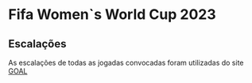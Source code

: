 # Fifa Women`s World Cup 2023

## Escalações

As escalações de todas as jogadas convocadas foram utilizadas do site [GOAL](https://www.goal.com/br/listas/todas-convocadas-copa-do-mundo-feminina-2023/bltc5ef6e20baae260c#csd1cb4a0eb7e7d5a2)
